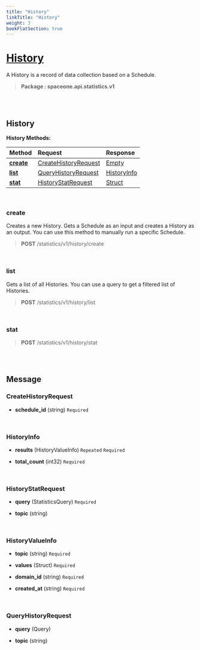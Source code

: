 ```yaml
---
title: "History"
linkTitle: "History"
weight: 3
bookFlatSection: true
---
```

# [History](#History)
A History is a record of data collection based on a Schedule.


>  **Package : spaceone.api.statistics.v1**

<br>
<br>

## History





**History Methods:**


| Method | Request | Response |
| :----- | :-------- | :-------- |
| [**create**](./History#create) | [CreateHistoryRequest](History#createhistoryrequest) | [Empty](History#empty) |
| [**list**](./History#list) | [QueryHistoryRequest](History#queryhistoryrequest) | [HistoryInfo](History#historyinfo) |
| [**stat**](./History#stat) | [HistoryStatRequest](History#historystatrequest) | [Struct](History#struct) |



    
<br>

### create

Creates a new History. Gets a Schedule as an input and creates a History as an output. You can use this method to manually run a specific Schedule.



> **POST** /statistics/v1/history/create
>






    
<br>

### list

Gets a list of all Histories. You can use a query to get a filtered list of Histories.



> **POST** /statistics/v1/history/list
>






    
<br>

### stat





> **POST** /statistics/v1/history/stat
>






    


<br>
<br>

## Message



### CreateHistoryRequest
* **schedule_id** (string)   `Required` 

    <br>

### HistoryInfo
* **results** (HistoryValueInfo)  `Repeated`    `Required` 

    
* **total_count** (int32)   `Required` 

    <br>

### HistoryStatRequest
* **query** (StatisticsQuery)   `Required` 

    
* **topic** (string)  

    <br>

### HistoryValueInfo
* **topic** (string)   `Required` 

    
* **values** (Struct)   `Required` 

    
* **domain_id** (string)   `Required` 

    
* **created_at** (string)   `Required` 

    <br>

### QueryHistoryRequest
* **query** (Query)  

    
* **topic** (string)  

    <br>
